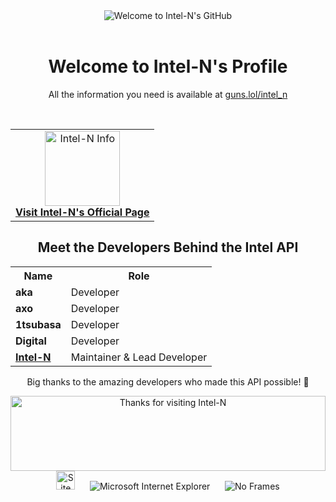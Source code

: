 <!-- "Hero" Header -->
<div align="center">
  <img src="https://raw.githubusercontent.com/BrunnerLivio/brunnerlivio/master/images/welcome.png" style="max-width: 100%;" alt="Welcome to Intel-N's GitHub" />
  <br />
  <br />
  <h1>Welcome to Intel-N's Profile</h1>
  <p>All the information you need is available at <a href="https://guns.lol/intel_n" target="_blank">guns.lol/intel_n</a></p>
  <br />
</div>

<!-- Social and Banner -->
<div align="center">
  <table width="100%" align="center">
    <tr>
      <td align="center">
        <a href="https://guns.lol/intel_n" target="_blank">
          <img alt="Intel-N Info" src="https://raw.githubusercontent.com/BrunnerLivio/brunnerlivio/master/images/globe.gif" height="120" />
          <br />
          <strong>Visit Intel-N's Official Page</strong>
        </a>
      </td>
    </tr>
  </table>
</div>

<!-- Developers Section -->
<div align="center">
  <h2>Meet the Developers Behind the Intel API</h2>
  <table>
    <tr>
      <th>Name</th>
      <th>Role</th>
    </tr>
    <tr>
      <td><strong>aka</strong></td>
      <td>Developer</td>
    </tr>
    <tr>
      <td><strong>axo</strong></td>
      <td>Developer</td>
    </tr>
    <tr>
      <td><strong>1tsubasa</strong></td>
      <td>Developer</td>
    </tr>
    <tr>
      <td><strong>Digital</strong></td>
      <td>Developer</td>
    </tr>
    <tr>
      <td><strong><a href="https://api.lanyard.rest/v1/users/1320757088628244594" target="_blank">Intel-N</a></strong></td>
      <td>Maintainer & Lead Developer</td>
    </tr>
  </table>
  <p>Big thanks to the amazing developers who made this API possible! 🚀</p>
</div>

<!-- Footer -->
<div align="center">
  <img height="120" alt="Thanks for visiting Intel-N" width="100%" src="https://raw.githubusercontent.com/BrunnerLivio/brunnerlivio/master/images/marquee.svg" />
  <br />
  <img src="https://raw.githubusercontent.com/BrunnerLivio/brunnerlivio/master/images/notepad.gif" alt="Site created with Notepad" height="30" />
  <span>&nbsp;&nbsp;&nbsp;&nbsp;</span>  
  <img src="https://raw.githubusercontent.com/BrunnerLivio/brunnerlivio/master/images/ie_logo.gif" alt="Microsoft Internet Explorer" />
  <span>&nbsp;&nbsp;&nbsp;&nbsp;</span>  
  <img src="https://raw.githubusercontent.com/BrunnerLivio/brunnerlivio/master/images/noframes.gif" alt="No Frames" />
</div>
